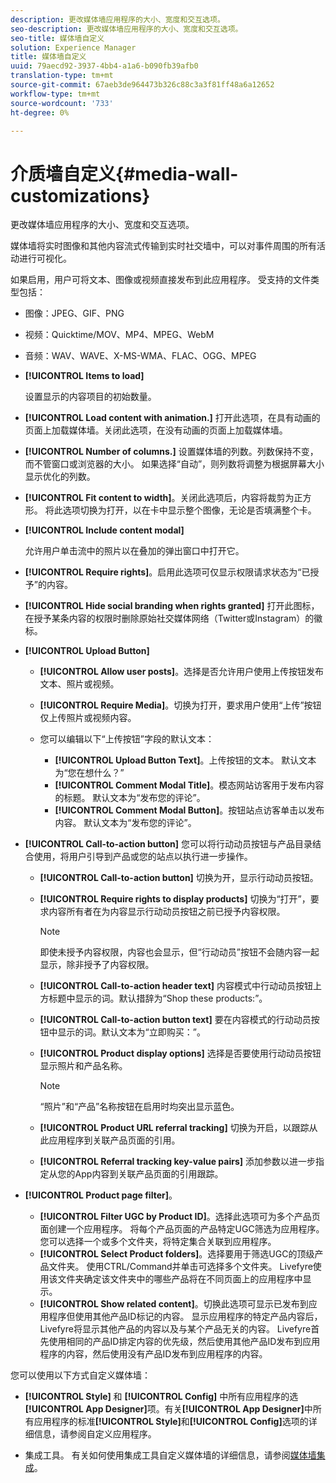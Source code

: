 ```yaml
---
description: 更改媒体墙应用程序的大小、宽度和交互选项。
seo-description: 更改媒体墙应用程序的大小、宽度和交互选项。
seo-title: 媒体墙自定义
solution: Experience Manager
title: 媒体墙自定义
uuid: 79aecd92-3937-4bb4-a1a6-b090fb39afb0
translation-type: tm+mt
source-git-commit: 67aeb3de964473b326c88c3a3f81ff48a6a12652
workflow-type: tm+mt
source-wordcount: '733'
ht-degree: 0%

---
```



# 介质墙自定义{#media-wall-customizations}

更改媒体墙应用程序的大小、宽度和交互选项。



媒体墙将实时图像和其他内容流式传输到实时社交墙中，可以对事件周围的所有活动进行可视化。

如果启用，用户可将文本、图像或视频直接发布到此应用程序。 受支持的文件类型包括：

* 图像：JPEG、GIF、PNG
* 视频：Quicktime/MOV、MP4、MPEG、WebM
* 音频：WAV、WAVE、X-MS-WMA、FLAC、OGG、MPEG

* **[!UICONTROL Items to load]**

   设置显示的内容项目的初始数量。

* **[!UICONTROL Load content with animation.]** 打开此选项，在具有动画的页面上加载媒体墙。关闭此选项，在没有动画的页面上加载媒体墙。
* **[!UICONTROL Number of columns.]** 设置媒体墙的列数。列数保持不变，而不管窗口或浏览器的大小。 如果选择“自动”，则列数将调整为根据屏幕大小显示优化的列数。
* **[!UICONTROL Fit content to width]**。关闭此选项后，内容将裁剪为正方形。 将此选项切换为打开，以在卡中显示整个图像，无论是否填满整个卡。
* **[!UICONTROL Include content modal]**

   允许用户单击流中的照片以在叠加的弹出窗口中打开它。

* **[!UICONTROL Require rights]**。启用此选项可仅显示权限请求状态为“已授予”的内容。
* **[!UICONTROL Hide social branding when rights granted]** 打开此图标，在授予某条内容的权限时删除原始社交媒体网络（Twitter或Instagram）的徽标。

* **[!UICONTROL Upload Button]**

   * **[!UICONTROL Allow user posts]**。选择是否允许用户使用上传按钮发布文本、照片或视频。
   * **[!UICONTROL Require Media]**。切换为打开，要求用户使用“上传”按钮仅上传照片或视频内容。
   * 您可以编辑以下“上传按钮”字段的默认文本：

      * **[!UICONTROL Upload Button Text]**。上传按钮的文本。 默认文本为“您在想什么？”
      * **[!UICONTROL Comment Modal Title]**。模态网站访客用于发布内容的标题。 默认文本为“发布您的评论”。
      * **[!UICONTROL Comment Modal Button]**。按钮站点访客单击以发布内容。 默认文本为“发布您的评论”。

* **[!UICONTROL Call-to-action button]** 您可以将行动动员按钮与产品目录结合使用，将用户引导到产品或您的站点以执行进一步操作。

   * **[!UICONTROL Call-to-action button]** 切换为开，显示行动动员按钮。
   * **[!UICONTROL Require rights to display products]** 切换为“打开”，要求内容所有者在为内容显示行动动员按钮之前已授予内容权限。

      >[!NOTE]
      >
      >即使未授予内容权限，内容也会显示，但“行动动员”按钮不会随内容一起显示，除非授予了内容权限。

   * **[!UICONTROL Call-to-action header text]** 内容模式中行动动员按钮上方标题中显示的词。默认措辞为“Shop these products:”。
   * **[!UICONTROL Call-to-action button text]** 要在内容模式的行动动员按钮中显示的词。默认文本为“立即购买：”。
   * **[!UICONTROL Product display options]** 选择是否要使用行动动员按钮显示照片和产品名称。

      >[!NOTE]
      >
      >“照片”和“产品”名称按钮在启用时均突出显示蓝色。

   * **[!UICONTROL Product URL referral tracking]** 切换为开启，以跟踪从此应用程序到关联产品页面的引用。
   * **[!UICONTROL Referral tracking key-value pairs]** 添加参数以进一步指定从您的App内容到关联产品页面的引用跟踪。

* **[!UICONTROL Product page filter]**。
   * **[!UICONTROL Filter UGC by Product ID]**。选择此选项可为多个产品页面创建一个应用程序。 将每个产品页面的产品特定UGC筛选为应用程序。 您可以选择一个或多个文件夹，将特定集合关联到应用程序。
   * **[!UICONTROL Select Product folders]**。选择要用于筛选UGC的顶级产品文件夹。 使用CTRL/Command并单击可选择多个文件夹。 Livefyre使用该文件夹确定该文件夹中的哪些产品将在不同页面上的应用程序中显示。
   * **[!UICONTROL Show related content]**。切换此选项可显示已发布到应用程序但使用其他产品ID标记的内容。 显示应用程序的特定产品内容后，Livefyre将显示其他产品的内容以及与某个产品无关的内容。 Livefyre首先使用相同的产品ID排定内容的优先级，然后使用其他产品ID发布到应用程序的内容，然后使用没有产品ID发布到应用程序的内容。

您可以使用以下方式自定义媒体墙：

* **[!UICONTROL Style]** 和 **[!UICONTROL Config]** 中所有应用程序的选 **[!UICONTROL App Designer]**&#x200B;项。有关&#x200B;**[!UICONTROL App Designer]**&#x200B;中所有应用程序的标准&#x200B;**[!UICONTROL Style]**&#x200B;和&#x200B;**[!UICONTROL Config]**&#x200B;选项的详细信息，请参阅自定义应用程序。

* 集成工具。 有关如何使用集成工具自定义媒体墙的详细信息，请参阅[媒体墙集成](/help/implementation/c-app-integrations/c-media-wall-integration.md)。

